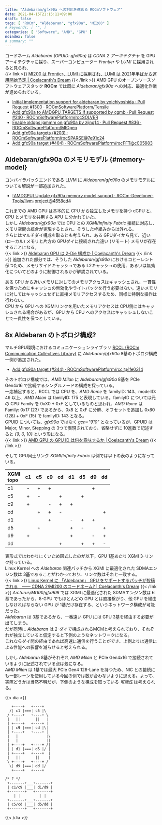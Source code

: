 ```yaml
---
title: "Aldebaran/gfx90a への対応を進める ROCmソフトウェア"
date: 2021-04-15T21:15:11+09:00
draft: false
tags: [ "ROCm", "Aldebaran", "gfx90a", "MI200" ]
# keywords: [ "", ]
categories: [ "Software", "AMD", "GPU" ]
noindex: false
# summary: ""
---
```


コードネーム *Aldebaran (GPUID: gfx90a)* は *CDNA 2 アーキテクチャ* を GPUアーキテクチャに採り、スーパーコンピューター *Frontier* や *LUMI* に採用されると見られ、  
{{< link >}} [MI200 は Frontier、LUMI に採用され、LUMI は 2021年半ばから運用開始予定 | Coelacanth's Dream](/posts/2021/02/22/mi200-hpc-system/) {{< /link >}}
AMD GPU のオープンソースソフトウェアスタック **ROCm** では既に *Aldebaran/gfx90a* への対応、最適化作業が進められている。  

 * [Initial implementation support for aldebaran by yoichiyoshida · Pull Request #1300 · ROCmSoftwarePlatform/Tensile](https://github.com/ROCmSoftwarePlatform/Tensile/pull/1300)
 * [Add gfx90a to AMDGPU_TARGETS if supported by cgmb · Pull Request #240 · ROCmSoftwarePlatform/rocSOLVER](https://github.com/ROCmSoftwarePlatform/rocSOLVER/pull/240)
 * [Enable xldops igmmm on gfx90a by zjing14 · Pull Request #836 · ROCmSoftwarePlatform/MIOpen](https://github.com/ROCmSoftwarePlatform/MIOpen/pull/836)
 * [Add gfx90a targets (#203) · ROCmSoftwarePlatform/rocSPARSE@7e91c24](https://github.com/ROCmSoftwarePlatform/rocSPARSE/commit/7e91c24f3decb314b0fdf13d4dd3ec7fd7ec7bd6)
 * [Add gfx90a target (#404) · ROCmSoftwarePlatform/rocFFT@c005983](https://github.com/ROCmSoftwarePlatform/rocFFT/commit/c00598360d340ea85b52ae3fe6c9b4228964f651)

## Aldebaran/gfx90a のメモリモデル {#memory-model}

コンパイラバックエンドである LLVM に *Aldebaran/gfx90a* のメモリモデルについても解説が一部追加された。  

 * [[AMDGPU] Update gfx90a memory model support · ROCm-Developer-Tools/llvm-project@4658cd4](https://github.com/ROCm-Developer-Tools/llvm-project/commit/4658cd4c18ba73257a8642fd757c2124ad840204)

これまでの AMD GPU は基本的に CPU から独立したメモリを持つ dGPU と、CPU とメモリを共用する APU に分かれていた。  
しかし *Aldebaran/gfx90a* では CPU との *XGMI/Infinity Fabric* 接続に対応し、メモリ空間の統合が実現するとされ、そうした枠組みからは外れる。  
さらにはマルチダイ構成を取るとも考えられ、ある GPUダイから見て、近い (ローカル) メモリと片方の GPUダイに接続された遠い (リモート) メモリが存在することになる。  
{{< link >}} [Aldebaran GPU は 2-Die 構成か | Coelacanth's Dream](/posts/2021/03/05/amd-aldebaran-2die-mcm/) {{< /link >}}
追加された部分では、そうした *Aldebaran/gfx90a* におけるコヒーレント保つため、メモリサイドキャッシュである L2キャッシュの使用、あるいは無効化についてどのように制御されるかが解説されている。  

ある GPU から近いメモリに対してのメモリアクセスはキャッシュされ、一貫性を保つためにキャッシュの無効化やライトバックを行う必要はない。遠いメモリに対してはキャッシュせずに直接メモリアクセスするため、同様に特別な操作は行わない。  
CPU から GPU への XGMIリンクを用いたメモリアクセスは CPU側にはキャッシュされる場合があるが、GPU から CPU へのアクセスはキャッシュしないことで一貫性を保つとしている。  

## 8x Aldebaran のトポロジ構成? 

マルチGPU環境におけるコミュニケーションライブラリ [RCCL (ROCm Communication Collectives Library)](https://github.com/ROCmSoftwarePlatform/rccl) に *Aldebaran/gfx90a* 8基のトポロジ構成一例が追加された。  

 * [Add gfx90a target (#344) · ROCmSoftwarePlatform/rccl@1fe0314](https://github.com/ROCmSoftwarePlatform/rccl/commit/1fe031402a044e3cc4652d11d512015b5c426810)

そのトポロジ構成では、*AMD Milan* に *Aldebaran/gfx90a* 8基を PCIe Gen4x16 で接続するシングルノードの構成を採っている。  
一応補足すると、RCCL では CPU を、*AMD Rome* を familyID: 143、modelID: 49 以上、*AMD Milan* は familyID: 175 と表現している。familyID については元の CPU Family を 0xX0 + 0xF としているものと思われ、*AMD Rome* は Family: 0x17 (23) であるから、0x8 と 0xF に分解、オフセットを追加し 0x80 (128) + 0xF (15) で familyID: 143 となる。  
GPUID についても、*gfx90a* ではなく *gcn="910"* となっているが、GPUID は Major, Minor, Stepping の 3つで表現されており、省略せずに 10進数で記述すると *{9, 0, 10}* という形になる。  
{{< link >}} [AMD GPU の GPU ID は何を意味するか | Coelacanth's Dream](/posts/2020/06/22/amdgpu-gpuid-mean/) {{< /link >}}

そして GPU同士リンク *XGMI/Infinity Fabric* は例では以下の表のようになっている。  

| XGMI<br>topo | c1 | c5 | c9 | cd | d1 | d5 | d9 | dd |
| :--  |:--:|:--:|:--:|:--:|:--:|:--:|:--:|:--:|
| c1   |  - | +  | +  |    |    |    |  + |    |
| c5   | +  | -  |    |  + |    | +  |    |    |
| c9   | +  |    |  - |  + |  + |    |    |    |
| cd   |    | +  | +  |  - |    |    |    | +  |
| d1   |    |    | +  |    | -  | +  |  + |    |
| d5   |    | +  |    |    | +  | -  |    | +  |
| d9   | +  |    |    |    | +  |    |  - | +  |
| dd   |    |    |    | +  |    | +  |  + | -  |

表形式ではわかりにくいため図式したのが以下。GPU 1基あたり XGMI 3-リンク持っている。  
Linux Kernel への *Aldebaran* 関連パッチから XGMI に最適化された SDMAエンジン数は 3基であることがわかっており、リンク数はそれと一致する。  
{{< link >}} [Linux Kernel に 「Aldebaran」 GPU をサポートするパッチが投稿される　―― CDNA 2/MI200 のコードネーム? | Coelacanth's Dream](/posts/2021/02/25/amd-aldebaran-gpu/#sdma) {{< /link >}}
*Arcturus/MI100/gfx908* では XGMI に最適化された SDMAエンジン数は 6基であったから、8-GPU でもほとんどの GPU とは直接繋がり、他 GPU を経由しなければならない GPU が 1基だけ存在する、というネットワーク構成が可能だった。  
*Aldebaran* は 3基であるから、一番遠い GPU には GPU 3基を経由する必要が出てしまう。  
だが同時に *Aldebaran* は 2-ダイで構成されるMCMと考えられており、それぞれが独立していると仮定すると下側のようなネットワークになる。  
これならダイ間の経由であれば高速に通信を行うことができ、上側よりは通信による性能への影響を減らせると考えられる。  

しかし *Aldebaran* 8基がそれぞれ *AMD Milan* と PCIe Gen4x16 で接続されているように記述されている点は気になる。  
*AMD Milan* は 1基では最大 PCIe Gen4 128-Lane を持つため、NIC との接続にも一部レーンを使用している今回の例では数が合わないように思える。よって、実際どうかは当然不明だが、下側のような構成を取っている *可能性* は考えられる。  


{{< dia >}}
```
   +----+   +----+  
  /| c1 |===| c5 |\ 
 / +----+   +----+ \ 
 |   ||       ||   | 
 | +----+   +----+ | 
 | | c9 |===| cd |\| 
 | +----+   +----+ | 
 |   |             |\
 |   |             ||
 | +----+   +----+ /|
 | | d1 |===| d5 |/ |
 | +----+   +----+  |
 |   ||       ||    |
 \ +----+   +----+ / 
  \| d9 |===| dd |/ 
   +----+   +----+   

/* ? */
 +-------+___+-------+
 | c1/c9 |___| d1/d9 |
 +-------+   +-------+
    | |         | |
 +-------+___+-------+
 | c5/cd |___| d5/dd |
 +-------+   +-------+
```
{{< /dia >}}

